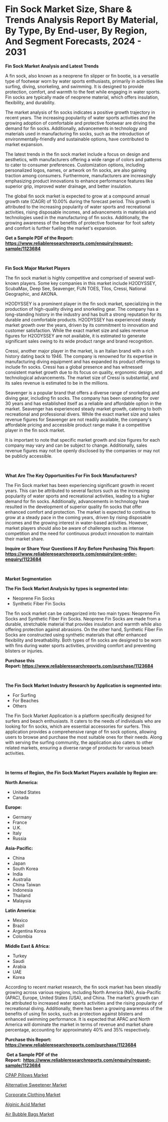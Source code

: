 <p><h1>Fin Sock Market Size, Share & Trends Analysis Report By Material, By Type, By End-user, By Region, And Segment Forecasts, 2024 - 2031</h1></p><p><strong>Fin Sock Market Analysis and Latest Trends</strong></p>
<p><p>A fin sock, also known as a neoprene fin slipper or fin bootie, is a versatile type of footwear worn by water sports enthusiasts, primarily in activities like surfing, diving, snorkeling, and swimming. It is designed to provide protection, comfort, and warmth to the feet while engaging in water sports. Fin socks are typically made of neoprene material, which offers insulation, flexibility, and durability.</p><p>The market analysis of fin socks indicates a positive growth trajectory in recent years. The increasing popularity of water sports activities and the growing adoption of comfortable and protective footwear are driving the demand for fin socks. Additionally, advancements in technology and materials used in manufacturing fin socks, such as the introduction of environmentally-friendly and sustainable options, have contributed to market expansion.</p><p>The latest trends in the fin sock market include a focus on design and aesthetics, with manufacturers offering a wide range of colors and patterns to cater to consumer preferences. Customization options, including personalized logos, names, or artwork on fin socks, are also gaining traction among consumers. Furthermore, manufacturers are increasingly emphasizing product innovations to enhance performance features like superior grip, improved water drainage, and better insulation.</p><p>The global fin sock market is expected to grow at a compound annual growth rate (CAGR) of 10.00% during the forecast period. This growth is attributed to the increasing popularity of water sports and recreational activities, rising disposable incomes, and advancements in materials and technologies used in the manufacturing of fin socks. Additionally, the growing awareness of the benefits of protective footwear for foot safety and comfort is further fueling the market's expansion.</p></p>
<p><strong>Get a Sample PDF of the Report:&nbsp; <a href="https://www.reliableresearchreports.com/enquiry/request-sample/1123684">https://www.reliableresearchreports.com/enquiry/request-sample/1123684</a></strong></p>
<p>&nbsp;</p>
<p><strong>Fin Sock Major Market Players</strong></p>
<p><p>The fin sock market is highly competitive and comprised of several well-known players. Some key companies in this market include H2ODYSSEY, ScubaMax, Deep See, Seavenger, FUN TOES, Tilos, Cressi, National Geographic, and AKONA.</p><p>H2ODYSSEY is a prominent player in the fin sock market, specializing in the production of high-quality diving and snorkeling gear. The company has a long-standing history in the industry and has built a strong reputation for its durable and comfortable products. H2ODYSSEY has experienced steady market growth over the years, driven by its commitment to innovation and customer satisfaction. While the exact market size and sales revenue figures for H2ODYSSEY are not available, it is estimated to generate significant sales owing to its wide product range and brand recognition.</p><p>Cressi, another major player in the market, is an Italian brand with a rich history dating back to 1946. The company is renowned for its expertise in manufacturing diving equipment and has expanded its product offerings to include fin socks. Cressi has a global presence and has witnessed consistent market growth due to its focus on quality, ergonomic design, and technological advancements. The market size of Cressi is substantial, and its sales revenue is estimated to be in the millions.</p><p>Seavenger is a popular brand that offers a diverse range of snorkeling and diving gear, including fin socks. The company has been operating for over 30 years and has established itself as a reliable and affordable option in the market. Seavenger has experienced steady market growth, catering to both recreational and professional divers. While the exact market size and sales revenue figures for Seavenger are not readily available, the company's affordable pricing and accessible product range make it a competitive player in the fin sock market.</p><p>It is important to note that specific market growth and size figures for each company may vary and can be subject to change. Additionally, sales revenue figures may not be openly disclosed by the companies or may not be publicly accessible.</p></p>
<p>&nbsp;</p>
<p><strong>What Are The Key Opportunities For Fin Sock Manufacturers?</strong></p>
<p><p>The Fin Sock market has been experiencing significant growth in recent years. This can be attributed to several factors such as the increasing popularity of water sports and recreational activities, leading to a higher demand for fin socks. Additionally, advancements in technology have resulted in the development of superior quality fin socks that offer enhanced comfort and protection. The market is expected to continue to grow at a steady pace in the coming years, driven by rising disposable incomes and the growing interest in water-based activities. However, market players should also be aware of challenges such as intense competition and the need for continuous product innovation to maintain their market share.</p></p>
<p><strong>Inquire or Share Your Questions If Any Before Purchasing This Report: <a href="https://www.reliableresearchreports.com/enquiry/pre-order-enquiry/1123684">https://www.reliableresearchreports.com/enquiry/pre-order-enquiry/1123684</a></strong></p>
<p>&nbsp;</p>
<p><strong>Market Segmentation</strong></p>
<p><strong>The Fin Sock Market Analysis by types is segmented into:</strong></p>
<p><ul><li>Neoprene Fin Socks</li><li>Synthetic Fiber Fin Socks</li></ul></p>
<p><p>The fin sock market can be categorized into two main types: Neoprene Fin Socks and Synthetic Fiber Fin Socks. Neoprene Fin Socks are made from a durable, stretchable material that provides insulation and warmth while also offering protection against abrasions. On the other hand, Synthetic Fiber Fin Socks are constructed using synthetic materials that offer enhanced flexibility and breathability. Both types of fin socks are designed to be worn with fins during water sports activities, providing comfort and preventing blisters or injuries.</p></p>
<p><strong>Purchase this Report:&nbsp;<a href="https://www.reliableresearchreports.com/purchase/1123684">https://www.reliableresearchreports.com/purchase/1123684</a></strong></p>
<p>&nbsp;</p>
<p><strong>The Fin Sock Market Industry Research by Application is segmented into:</strong></p>
<p><ul><li>For Surfing</li><li>For Beaches</li><li>Others</li></ul></p>
<p><p>The Fin Sock Market Application is a platform specifically designed for surfers and beach enthusiasts. It caters to the needs of individuals who are looking for fin socks, which are essential accessories for surfers. This application provides a comprehensive range of fin sock options, allowing users to browse and purchase the most suitable ones for their needs. Along with serving the surfing community, the application also caters to other related markets, ensuring a diverse range of products for various beach activities.</p></p>
<p>&nbsp;</p>
<p><strong>In terms of Region, the Fin Sock Market Players available by Region are:</strong></p>
<p>
    <p> <strong> North America: </strong>
        <ul>
            <li>United States</li>
            <li>Canada</li>
        </ul>
        </p> 
    <p> <strong> Europe: </strong>
        <ul>
            <li>Germany</li>
            <li>France</li>
            <li>U.K.</li>
            <li>Italy</li>
            <li>Russia</li>
        </ul>
        </p> 
    <p> <strong> Asia-Pacific: </strong>
        <ul>
            <li>China</li>
            <li>Japan</li>
            <li>South Korea</li>
            <li>India</li>
            <li>Australia</li>
            <li>China Taiwan</li>
            <li>Indonesia</li>
            <li>Thailand</li>
            <li>Malaysia</li>
        </ul>
        </p> 
    <p> <strong> Latin America: </strong>
        <ul>
            <li>Mexico</li>
            <li>Brazil</li>
            <li>Argentina Korea</li>
            <li>Colombia</li>
        </ul>
        </p> 
    <p> <strong> Middle East & Africa: </strong>
        <ul>
            <li>Turkey</li>
            <li>Saudi</li>
            <li>Arabia</li>
            <li>UAE</li>
            <li>Korea</li>
        </ul>
    </p>
    </p>
<p><p>According to recent market research, the fin sock market has been steadily growing across various regions, including North America (NA), Asia-Pacific (APAC), Europe, United States (USA), and China. The market's growth can be attributed to increased water sports activities and the rising popularity of recreational diving. Additionally, there has been a growing awareness of the benefits of using fin socks, such as protection against blisters and enhanced swimming performance. It is expected that APAC and North America will dominate the market in terms of revenue and market share percentage, accounting for approximately 40% and 35% respectively.</p></p>
<p><strong>Purchase this Report: <a href="https://www.reliableresearchreports.com/purchase/1123684">https://www.reliableresearchreports.com/purchase/1123684</a></strong></p>
<p>&nbsp;<strong>Get a Sample PDF of the Report:&nbsp;&nbsp;<a href="https://www.reliableresearchreports.com/enquiry/request-sample/1123684">https://www.reliableresearchreports.com/enquiry/request-sample/1123684</a></strong></p>
<p><strong></strong></p>
<p><p><a href="https://github.com/NorbertYates/Market-Research-Report-List-2/blob/main/cpap-pillows-market.md">CPAP Pillows Market</a></p><p><a href="https://www.linkedin.com/pulse/alternative-sweetener-market-research-report-provides-thorough-kihwe/">Alternative Sweetener Market</a></p><p><a href="https://github.com/RoccoManning/Market-Research-Report-List-2/blob/main/corporate-clothing-market.md">Corporate Clothing Market</a></p><p><a href="https://www.linkedin.com/pulse/alginic-acid-market-insights-players-forecast-till-2030-xmzxe/">Alginic Acid Market</a></p><p><a href="https://www.linkedin.com/pulse/air-bubble-bags-market-size-share-global-analysis-report-2023-ftove/">Air Bubble Bags Market</a></p></p>